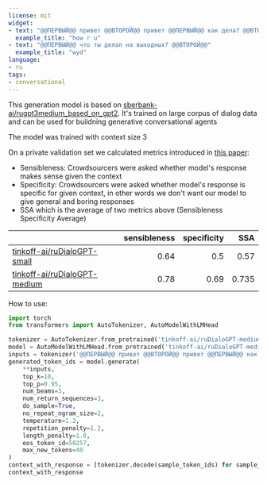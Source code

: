 ```yaml
---
license: mit
widget:
- text: "@@ПЕРВЫЙ@@ привет @@ВТОРОЙ@@ привет @@ПЕРВЫЙ@@ как дела? @@ВТОРОЙ@@"
  example_title: "how r u"
- text: "@@ПЕРВЫЙ@@ что ты делал на выходных? @@ВТОРОЙ@@"
  example_title: "wyd"
language:
- ru
tags:
- conversational
---
```


This generation model is based on [sberbank-ai/rugpt3medium_based_on_gpt2](https://huggingface.co/sberbank-ai/rugpt3medium_based_on_gpt2). It's trained on large corpus of dialog data and can be used for buildning generative conversational agents

The model was trained with context size 3


On a private validation set we calculated metrics introduced in [this paper](https://arxiv.org/pdf/2001.09977.pdf): 
- Sensibleness: Crowdsourcers were asked whether model's response makes sense given the context
- Specificity: Crowdsourcers were asked whether model's response is specific for given context, in other words we don't want our model to give general and boring responses
- SSA which is the average of two metrics above (Sensibleness Specificity Average)

|                                                     |   sensibleness |   specificity |   SSA |
|:----------------------------------------------------|---------------:|--------------:|------:|
| [tinkoff-ai/ruDialoGPT-small](https://huggingface.co/tinkoff-ai/ruDialoGPT-small)  |           0.64 |          0.5  | 0.57  |
| [tinkoff-ai/ruDialoGPT-medium](https://huggingface.co/tinkoff-ai/ruDialoGPT-medium) |           0.78 |          0.69 | 0.735 |


How to use:

```python
import torch
from transformers import AutoTokenizer, AutoModelWithLMHead

tokenizer = AutoTokenizer.from_pretrained('tinkoff-ai/ruDialoGPT-medium')
model = AutoModelWithLMHead.from_pretrained('tinkoff-ai/ruDialoGPT-medium')
inputs = tokenizer('@@ПЕРВЫЙ@@ привет @@ВТОРОЙ@@ привет @@ПЕРВЫЙ@@ как дела? @@ВТОРОЙ@@', return_tensors='pt')
generated_token_ids = model.generate(
    **inputs,
    top_k=10,
    top_p=0.95,
    num_beams=3,
    num_return_sequences=3,
    do_sample=True,
    no_repeat_ngram_size=2,
    temperature=1.2,
    repetition_penalty=1.2,
    length_penalty=1.0,
    eos_token_id=50257,
    max_new_tokens=40
)
context_with_response = [tokenizer.decode(sample_token_ids) for sample_token_ids in generated_token_ids]
context_with_response
```